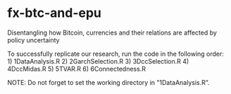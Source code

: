 # fx-btc-and-epu
Disentangling how Bitcoin, currencies and their relations are affected by policy uncertainty

To successfully replicate our research, run the code in the following order:
	1) 1DataAnalysis.R
	2) 2GarchSelection.R
	3) 3DccSelection.R
  4) 4DccMidas.R
  5) 5TVAR.R
  6) 6Connectedness.R

NOTE: Do not forget to set the working directory in  "1DataAnalysis.R”.
